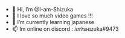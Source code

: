 - 👋 Hi, I’m @I-am-Shizuka
- 👀 I love so much video games !!!
- 🌱 I’m currently learning japanese
- 📫 Im online on discord : 𝑖𝑚✞sʜɪᴢᴜka#9473
